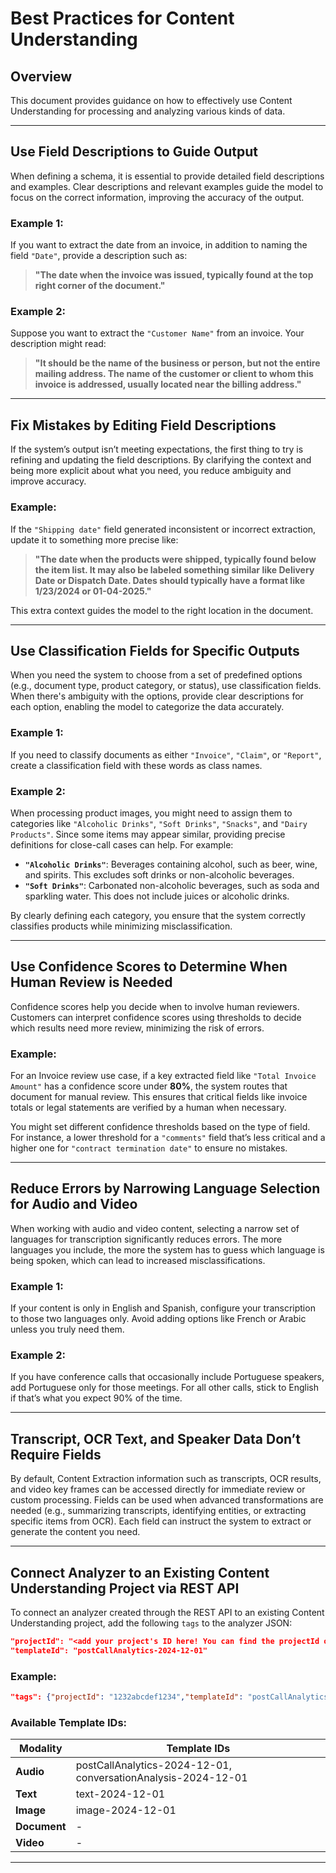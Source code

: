 # Best Practices for Content Understanding

## Overview
This document provides guidance on how to effectively use Content Understanding for processing and analyzing various kinds of data.

---

## Use Field Descriptions to Guide Output
When defining a schema, it is essential to provide detailed field descriptions and examples. Clear descriptions and relevant examples guide the model to focus on the correct information, improving the accuracy of the output.

### Example 1:
If you want to extract the date from an invoice, in addition to naming the field `"Date"`, provide a description such as:
> **"The date when the invoice was issued, typically found at the top right corner of the document."**

### Example 2:
Suppose you want to extract the `"Customer Name"` from an invoice. Your description might read:
> **"It should be the name of the business or person, but not the entire mailing address. The name of the customer or client to whom this invoice is addressed, usually located near the billing address."**

---

## Fix Mistakes by Editing Field Descriptions
If the system’s output isn’t meeting expectations, the first thing to try is refining and updating the field descriptions. By clarifying the context and being more explicit about what you need, you reduce ambiguity and improve accuracy.

### Example:
If the `"Shipping date"` field generated inconsistent or incorrect extraction, update it to something more precise like:
> **"The date when the products were shipped, typically found below the item list. It may also be labeled something similar like Delivery Date or Dispatch Date. Dates should typically have a format like 1/23/2024 or 01-04-2025."**

This extra context guides the model to the right location in the document.

---

## Use Classification Fields for Specific Outputs
When you need the system to choose from a set of predefined options (e.g., document type, product category, or status), use classification fields. When there's ambiguity with the options, provide clear descriptions for each option, enabling the model to categorize the data accurately.

### Example 1:
If you need to classify documents as either `"Invoice"`, `"Claim"`, or `"Report"`, create a classification field with these words as class names.

### Example 2:
When processing product images, you might need to assign them to categories like `"Alcoholic Drinks"`, `"Soft Drinks"`, `"Snacks"`, and `"Dairy Products"`. Since some items may appear similar, providing precise definitions for close-call cases can help. For example:

- **`"Alcoholic Drinks"`**: Beverages containing alcohol, such as beer, wine, and spirits. This excludes soft drinks or non-alcoholic beverages.
- **`"Soft Drinks"`**: Carbonated non-alcoholic beverages, such as soda and sparkling water. This does not include juices or alcoholic drinks.

By clearly defining each category, you ensure that the system correctly classifies products while minimizing misclassification.

---

## Use Confidence Scores to Determine When Human Review is Needed
Confidence scores help you decide when to involve human reviewers. Customers can interpret confidence scores using thresholds to decide which results need more review, minimizing the risk of errors.

### Example:
For an Invoice review use case, if a key extracted field like `"Total Invoice Amount"` has a confidence score under **80%**, the system routes that document for manual review. This ensures that critical fields like invoice totals or legal statements are verified by a human when necessary.

You might set different confidence thresholds based on the type of field. For instance, a lower threshold for a `"comments"` field that’s less critical and a higher one for `"contract termination date"` to ensure no mistakes.

---

## Reduce Errors by Narrowing Language Selection for Audio and Video
When working with audio and video content, selecting a narrow set of languages for transcription significantly reduces errors. The more languages you include, the more the system has to guess which language is being spoken, which can lead to increased misclassifications.

### Example 1:
If your content is only in English and Spanish, configure your transcription to those two languages only. Avoid adding options like French or Arabic unless you truly need them.

### Example 2:
If you have conference calls that occasionally include Portuguese speakers, add Portuguese only for those meetings. For all other calls, stick to English if that’s what you expect 90% of the time.

---

## Transcript, OCR Text, and Speaker Data Don’t Require Fields
By default, Content Extraction information such as transcripts, OCR results, and video key frames can be accessed directly for immediate review or custom processing. Fields can be used when advanced transformations are needed (e.g., summarizing transcripts, identifying entities, or extracting specific items from OCR). Each field can instruct the system to extract or generate the content you need.

---

## Connect Analyzer to an Existing Content Understanding Project via REST API
To connect an analyzer created through the REST API to an existing Content Understanding project, add the following `tags` to the analyzer JSON:

```json
"projectId": "<add your project's ID here! You can find the projectId on the Azure Portal in the Overview of the project resource or by reading any analyzer you created via the project in AI Foundry through the REST API>",
"templateId": "postCallAnalytics-2024-12-01"
```

### Example:
```json
"tags": {"projectId": "1232abcdef1234","templateId": "postCallAnalytics-2024-12-01"}
```

### Available Template IDs:
| Modality  | Template IDs |
|-----------|-------------|
| **Audio** | postCallAnalytics-2024-12-01, conversationAnalysis-2024-12-01 |
| **Text**  | text-2024-12-01 |
| **Image** | image-2024-12-01 |
| **Document** | - |
| **Video** | - |

---
